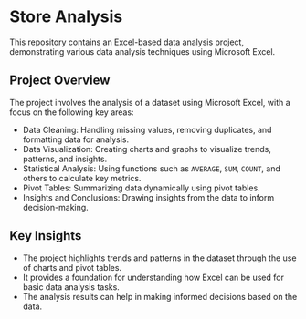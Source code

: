 # Store Analysis

This repository contains an Excel-based data analysis project, demonstrating various data analysis techniques using Microsoft Excel. 

## Project Overview

The project involves the analysis of a dataset using Microsoft Excel, with a focus on the following key areas:
- Data Cleaning: Handling missing values, removing duplicates, and formatting data for analysis.
- Data Visualization: Creating charts and graphs to visualize trends, patterns, and insights.
- Statistical Analysis: Using functions such as `AVERAGE`, `SUM`, `COUNT`, and others to calculate key metrics.
- Pivot Tables: Summarizing data dynamically using pivot tables.
- Insights and Conclusions: Drawing insights from the data to inform decision-making.

## Key Insights

- The project highlights trends and patterns in the dataset through the use of charts and pivot tables.
- It provides a foundation for understanding how Excel can be used for basic data analysis tasks.
- The analysis results can help in making informed decisions based on the data.



